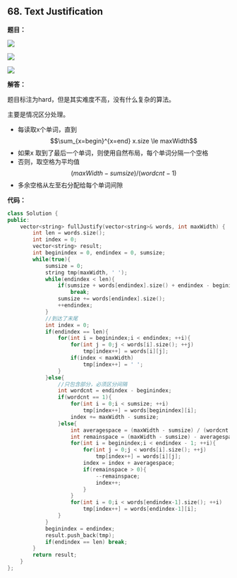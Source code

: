 ## 68. Text Justification

**题目：**

![](http://p9zl5r4hu.bkt.clouddn.com/2018-11-14leet_68_1.png)

![](http://p9zl5r4hu.bkt.clouddn.com/2018-11-14leet_68_2.png)

![](http://p9zl5r4hu.bkt.clouddn.com/2018-11-14leet_68_3.png)

**解答：**

题目标注为hard，但是其实难度不高，没有什么复杂的算法。

主要是情况区分处理。

* 每读取x个单词，直到 $$\sum_{x=begin}^{x=end} x.size \le maxWidth$$
* 如果x 取到了最后一个单词，则使用自然布局，每个单词分隔一个空格
* 否则，取空格为平均值 $$(maxWidth-sumsize) / (wordcnt - 1)$$
* 多余空格从左至右分配给每个单词间隙

**代码：**

```cpp
class Solution {
public:
    vector<string> fullJustify(vector<string>& words, int maxWidth) {
        int len = words.size();
        int index = 0;
        vector<string> result;
        int beginindex = 0, endindex = 0, sumsize;
        while(true){
            sumsize = 0;
            string tmp(maxWidth, ' ');
            while(endindex < len){
                if(sumsize + words[endindex].size() + endindex - beginindex > maxWidth)
                    break;
                sumsize += words[endindex].size();
                ++endindex;
            }
            //到达了末尾
            int index = 0;
            if(endindex == len){
                for(int i = beginindex;i < endindex; ++i){
                    for(int j = 0;j < words[i].size(); ++j)
                        tmp[index++] = words[i][j];
                    if(index < maxWidth)
                        tmp[index++] = ' ';
                }
            }else{
                //只包含部分，必须区分间隔
                int wordcnt = endindex - beginindex;
                if(wordcnt == 1){
                    for(int i = 0;i < sumsize; ++i)
                        tmp[index++] = words[beginindex][i];
                    index += maxWidth - sumsize;
                }else{
                    int averagespace = (maxWidth - sumsize) / (wordcnt - 1);
                    int remainspace = (maxWidth - sumsize) - averagespace * (wordcnt - 1);
                    for(int i = beginindex;i < endindex - 1; ++i){
                        for(int j = 0;j < words[i].size(); ++j)
                            tmp[index++] = words[i][j];
                        index = index + averagespace;
                        if(remainspace > 0){
                            --remainspace;
                            index++;
                        }
                    }
                    for(int i = 0;i < words[endindex-1].size(); ++i)
                        tmp[index++] = words[endindex-1][i];
                }
            }
            beginindex = endindex;
            result.push_back(tmp);
            if(endindex == len) break;
        }
        return result;
    }
};
```

